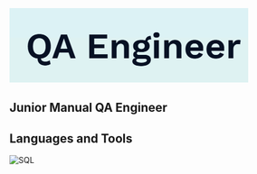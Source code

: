 ![Header](https://github.com/Viantonova25/Viantonova25/blob/main/1.PNG)

## Junior Manual QA Engineer

## Languages and Tools
![SQL](https://img.shields.io/badge/SQL)
